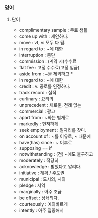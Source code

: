 ### 영어

1. 단어
   - complimentary sample : 무료 샘플
   - come up with : 제안하다.
   - move : vt, vi 모두 다 됨.
   - in regard to : ~에 대한
   - interruption : 중단
   - commission : (계약 시)수수료
   - flat fee : 고정 수수료(고정 임금)
   - aside from : ~을 제외하고 *
   - in regard to : ~에 대한
   - credit : v. 공로를 인정하다.
   - track record : 실적
   - curlinary : 요리의
   
   * unprecedent : 새로운, 전례 없는
   * commercial : 광고
   * apart from : ~와는 별개로
   * markedly : 현저하게
   * seek employment : 일자리를 찾다. 
   * on account of : ~를 이유로, ~ 때문에
   * have(has) since : ~ 이후로
   * supposing  == if
   * notwithstanding : (전) ~에도 불구하고
   * moderately : 적당히
   * acknowledge : 받았다고 알리다.
   * initiative : 계획 / 주도권
   * municipal : 도시의, 시의
   * pledge : 서약
   * marginally : 아주 조금
   * be offset : 상쇄되다.
   * courteously : 예의바르게
   * intently : 아주 집중해서
